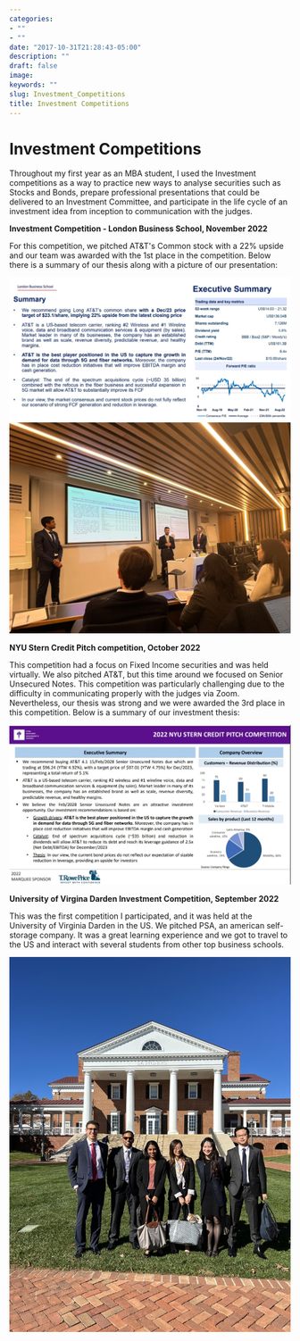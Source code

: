 ```yaml
---
categories:
- ""
- ""
date: "2017-10-31T21:28:43-05:00"
description: ""
draft: false
image: 
keywords: ""
slug: Investment_Competitions
title: Investment Competitions
---
```


# Investment Competitions

Throughout my first year as an MBA student, I used the Investment competitions as a way to practice new ways to analyse securities such as Stocks and Bonds, prepare professional presentations that could be delivered to an Investment Committee, and participate in the life cycle of an investment idea from inception to communication with the judges.

**Investment Competition - London Business School, November 2022**

For this competition, we pitched AT&T's Common stock with a 22% upside and our team was awarded with the 1st place in the competition. Below there is a summary of our thesis along with a picture of our presentation:

![LBS Competition](https://github.com/t05id01/my_website/blob/main/content/blogs/lbs_competition_summary.jpg?raw=true) 
![LBS Competition](https://github.com/t05id01/my_website/blob/main/content/blogs/lbs_competition.jpeg?raw=true)

**NYU Stern Credit Pitch competition, October 2022**

This competition had a focus on Fixed Income securities and was held virtually. We also pitched AT&T, but this time around we focused on Senior Unsecured Notes. This competition was particularly challenging due to the difficulty in communicating properly with the judges via Zoom. Nevertheless, our thesis was strong and we were awarded the 3rd place in this competition. Below is a summary of our investment thesis:

![LBS Competition](https://github.com/t05id01/my_website/blob/main/content/blogs/nyu_competition.jpg?raw=true)

**University of Virgina Darden Investment Competition, September 2022**

This was the first competition I participated, and it was held at the University of Virginia Darden in the US. We pitched PSA, an american self-storage company. It was a great learning experience and we got to travel to the US and interact with several students from other top business schools. 

![LBS Competition](https://github.com/t05id01/my_website/blob/main/content/blogs/darden_competition.jpg?raw=true)



